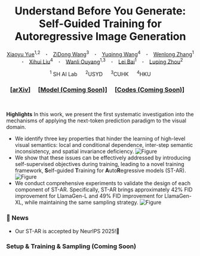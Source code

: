 
<h1 align="center"> Understand Before You Generate: Self-Guided Training for Autoregressive Image Generation</h1>


<div align="center">
  <a href="https://yuexy.github.io/" target="_blank">Xiaoyu&nbsp;Yue</a><sup>1,2</sup> 
  &ensp; <b>&middot;</b> &ensp;
  <a href="https://github.com/WZDTHU" target="_blank">ZiDong&nbsp;Wang</a><sup>3</sup> 
  &ensp; <b>&middot;</b> &ensp;
  <a href="https://github.com/yuqingwang1029" target="_blank">Yuqinng&nbsp;Wang</a><sup>4</sup> 
  &ensp; <b>&middot;</b> &ensp;
  <a href="https://wenlongzhang0517.github.io" target="_blank">Wenlong&nbsp;Zhang</a><sup>1</sup> 
  &ensp; <b>&middot;</b> &ensp;
  <a href="https://xh-liu.github.io" target="_blank">Xihui&nbsp;Liu</a><sup>4</sup> 
  &ensp; <b>&middot;</b> &ensp;
  <a href="https://wlouyang.github.io" target="_blank">Wanli&nbsp;Ouyang</a><sup>1,3</sup>
  &ensp; <b>&middot;</b> &ensp;
  <a href="http://leibai.site" target="_blank">Lei&nbsp;Bai</a><sup>1</sup> 
  &ensp; <b>&middot;</b> &ensp;
  <a href="https://sites.google.com/view/lupingzhou" target="_blank">Luping&nbsp;Zhou</a><sup>2</sup> </b>
  
  <sup>1</sup> SH AI Lab &emsp; <sup>2</sup>USYD &emsp; <sup>3</sup>CUHK &emsp; <sup>4</sup>HKU <br> 
  <!-- <sup></sup>Correspondance &emsp; <br> -->
</div>
<h3 align="center">
[<a href="">arXiv</a>]&emsp;
[<a href="">Model (Coming Soon)</a>]&emsp;
[<a href="https://github.com/yuexy/ST-AR">Codes (Coming Soon)</a>]&emsp;

</h3>
<br>

<b>Highlights</b> In this work, we present the first systematic investigation into the mechanisms of applying the next-token prediction paradigm to the visual domain. 

- We identify three key properties that hinder the learning of high-level visual semantics: local and conditional dependence, inter-step semantic inconsistency, and spatial invariance deficiency. 
  ![Figure](./assets/three_issues.png)
- We show that these issues can be effectively addressed by introducing self-supervised objectives during training, leading to a novel training framework, **S**elf-guided **T**raining for **A**uto**R**egressive models (ST-AR). 
  ![Figure](./assets/st_ar.png)
- We conduct comprehensive experiments to validate the design of each component of ST-AR. Specifically, ST-AR brings approximately $42\%$ FID improvement for LlamaGen-L and $49\%$ FID improvement for LlamaGen-XL, while maintaining the same sampling strategy.
  ![Figure](./assets/performance.png)

### 🚨 News

- Our ST-AR is accepted by NeurIPS 2025!🍺 


### Setup & Training & Sampling (Coming Soon)
